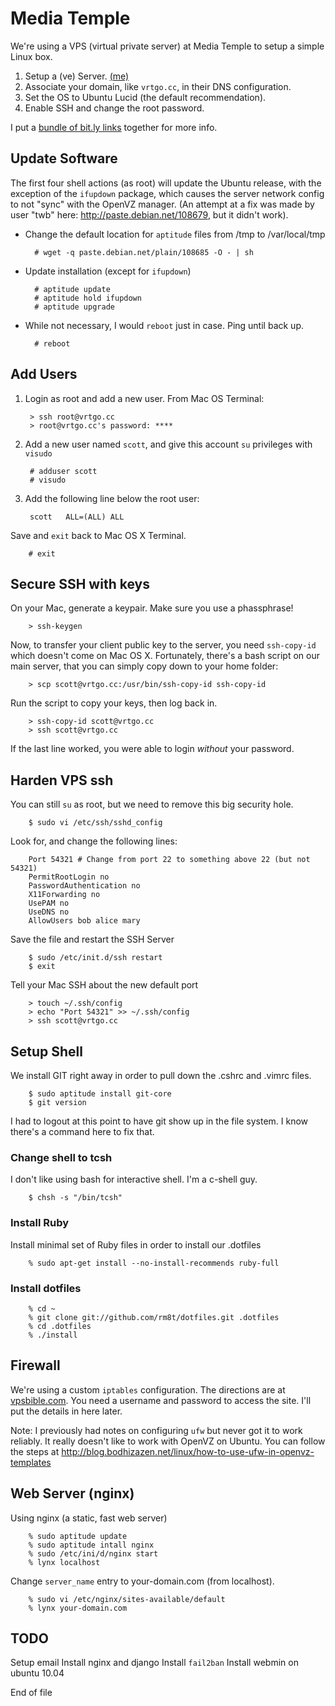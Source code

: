 Media Temple
============

We're using a VPS (virtual private server) at Media Temple to setup a simple Linux box.

1. Setup a (ve) Server. [(me)][2]
2. Associate your domain, like `vrtgo.cc`, in their DNS configuration.
3. Set the OS to Ubuntu Lucid (the default recommendation).
4. Enable SSH and change the root password.

I put a [bundle of bit.ly links][1] together for more info.

[1]: http://bit.ly/bundles/vertigo/1  
[2]: http://mediatemple.net/webhosting/ve/
[3]: http://vpsbible.com/security/harden-ssh-create-firewall/

Update Software
---------------
The first four shell actions (as root) will update the Ubuntu release,
with the exception of the `ifupdown` package, which causes the server 
network config to not "sync" with the OpenVZ manager. (An attempt at a fix
was made by user "twb" here: http://paste.debian.net/108679, but it didn't work).

* Change the default location for `aptitude` files from /tmp to /var/local/tmp 

		# wget -q paste.debian.net/plain/108685 -O - | sh

* Update installation (except for `ifupdown`)

		# aptitude update
		# aptitude hold ifupdown
		# aptitude upgrade

* While not necessary, I would `reboot` just in case. Ping until back up.

		# reboot

Add Users
---------
1. Login as root and add a new user. From Mac OS Terminal:

		> ssh root@vrtgo.cc  
		> root@vrtgo.cc's password: ****  

2. Add a new user named `scott`, and give this account `su` privileges with `visudo`

		# adduser scott  
		# visudo  

3. Add the following line below the root user:

		scott	ALL=(ALL) ALL

Save and `exit` back to Mac OS X Terminal.

		# exit


Secure SSH with keys
--------------------
On your Mac, generate a keypair. Make sure you use a phassphrase! 

		> ssh-keygen 

Now, to transfer your client public key to the server, you need `ssh-copy-id`
which doesn't come on Mac OS X. Fortunately, there's a bash script on our 
main server, that you can simply copy down to your home folder:

		> scp scott@vrtgo.cc:/usr/bin/ssh-copy-id ssh-copy-id

Run the script to copy your keys, then log back in.

		> ssh-copy-id scott@vrtgo.cc
		> ssh scott@vrtgo.cc

If the last line worked, you were able to login *without* your password.


Harden VPS ssh
------------------
You can still `su` as root, but we need to remove this big security hole.

		$ sudo vi /etc/ssh/sshd_config
	
Look for, and change the following lines:
	
		Port 54321 # Change from port 22 to something above 22 (but not 54321)
		PermitRootLogin no
		PasswordAuthentication no
		X11Forwarding no
		UsePAM no
		UseDNS no
		AllowUsers bob alice mary

Save the file and restart the SSH Server

		$ sudo /etc/init.d/ssh restart
		$ exit

Tell your Mac SSH about the new default port

		> touch ~/.ssh/config
		> echo "Port 54321" >> ~/.ssh/config
		> ssh scott@vrtgo.cc


Setup Shell 
-----------
We install GIT right away in order to pull down the .cshrc and .vimrc files.

		$ sudo aptitude install git-core
		$ git version

I had to logout at this point to have git show up in the file system. I know there's a command here to fix that. 

### Change shell to tcsh
I don't like using bash for interactive shell. I'm a c-shell guy.

		$ chsh -s "/bin/tcsh"


### Install Ruby

Install minimal set of Ruby files in order to install our .dotfiles

		% sudo apt-get install --no-install-recommends ruby-full

### Install dotfiles

		% cd ~
		% git clone git://github.com/rm8t/dotfiles.git .dotfiles
		% cd .dotfiles
		% ./install

Firewall
--------
We're using a custom `iptables` configuration. The directions are at [vpsbible.com][3]. You need a username and password to access the site. I'll put the details in here later.

Note: I previously had notes on configuring `ufw` but never got it to work reliably. It really doesn't like to work with OpenVZ on Ubuntu. 
You can follow the steps at http://blog.bodhizazen.net/linux/how-to-use-ufw-in-openvz-templates


Web Server (nginx)
------------------
Using nginx (a static, fast web server)

		% sudo aptitude update
		% sudo aptitude intall nginx
		% sudo /etc/ini/d/nginx start
		% lynx localhost

Change `server_name` entry to your-domain.com (from localhost).

		% sudo vi /etc/nginx/sites-available/default
		% lynx your-domain.com
		


TODO
----
Setup email
Install nginx and django
Install `fail2ban`
Install webmin on ubuntu 10.04


End of file


